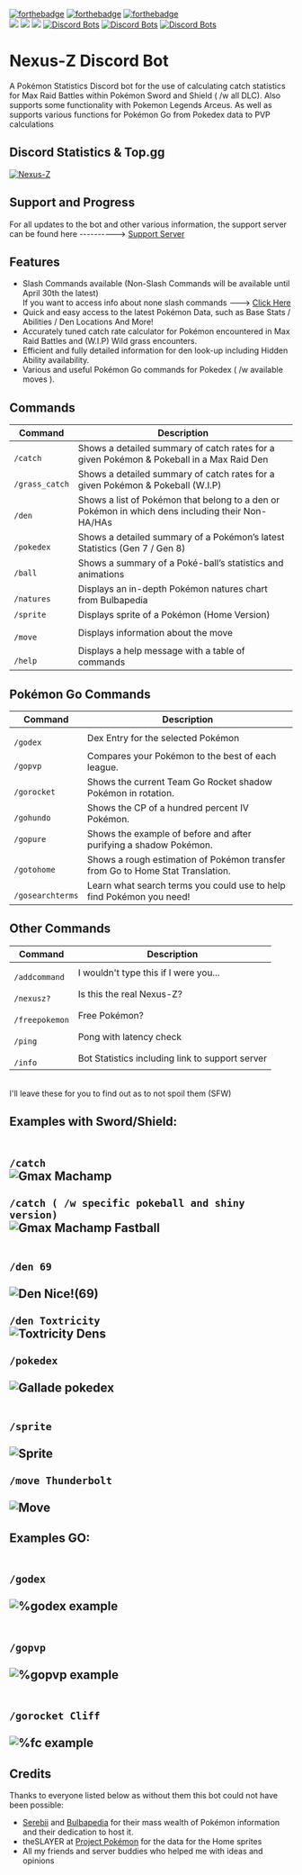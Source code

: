 [![forthebadge](https://forthebadge.com/images/badges/made-with-python.svg)](https://forthebadge.com)
[![forthebadge](https://forthebadge.com/images/badges/built-with-love.svg)](https://forthebadge.com)
[![forthebadge](https://forthebadge.com/images/badges/powered-by-oxygen.svg)](https://forthebadge.com)
<br>
[<img src="https://img.shields.io/badge/discord.py-rewrite-blue.svg?style=flat-square">](https://github.com/Rapptz/discord.py/tree/rewrite)
[<img src="https://img.shields.io/badge/python-3.8.2-brightgreen.svg?style=flat-square">](https://www.python.org/downloads/release/python-382/)
[<img src="https://img.shields.io/github/license/mashape/apistatus.svg?style=flat-square">](https://github.com/Sollisnexus/Nexus-Z/blob/master/LICENSE)
[![Discord Bots](https://top.gg/api/widget/status/674716932720558101.svg)](https://top.gg/bot/674716932720558101)
[![Discord Bots](https://top.gg/api/widget/servers/674716932720558101.svg)](https://top.gg/bot/674716932720558101)
[![Discord Bots](https://top.gg/api/widget/owner/674716932720558101.svg)](https://top.gg/bot/674716932720558101)

<!DOCTYPE html>
<html>
<head>
<body>
<h1>
Nexus-Z Discord Bot
</h1>  
<p>
A Pok&eacute;mon Statistics Discord bot for the use of calculating catch statistics for Max Raid Battles within Pok&eacute;mon Sword and Shield ( /w all DLC). Also supports some functionality with Pokemon Legends Arceus. As well as supports various functions for Pok&eacute;mon Go from Pokedex data to PVP calculations
</p>  
<h2>
Discord Statistics &amp; Top.gg
</h2>  
<p>
<a href="https://top.gg/bot/674716932720558101">
<img src="https://top.gg/api/widget/674716932720558101.svg" alt="Nexus-Z" />
</a>
</p>  
<h2>
Support and Progress
</h2>  
<p>
For all updates to the bot and other various information, the support server can be found here ----------&gt; <a href="https://discord.gg/FqZ5KnT"> Support Server
</a>
</p>  
<h2>
Features
</h2>  
<ul>  
<li>
Slash Commands available (Non-Slash Commands will be available until April 30th the latest)
<br />
If you want to access info about none slash commands ---> 
<a href="https://github.com/Sollisnexus/Nexus-Z/blob/master/Oldreadme.md"> Click Here
</a>
</li>
<li>
Quick and easy access to the latest Pok&eacute;mon Data, such as Base Stats / Abilities / Den Locations And More!
</li>  
<li>
Accurately tuned catch rate calculator for Pok&eacute;mon encountered in Max Raid Battles and (W.I.P) Wild grass encounters.
</li>  
<li>
Efficient and fully detailed information for den look-up including Hidden Ability availability.
</li>  
<li>
Various and useful Pok&eacute;mon Go commands for Pokedex ( /w available moves ).
</li>  
</ul>  
<h2>
Commands
</h2>  
<table>  
<thead>  
<tr>  
<th>
Command
</th>  
<th>
Description
</th>  
</tr>  
</thead>  
<tbody>  
<tr>  
<td>
<code>
/catch
</code>
</td>  
<td>
Shows a detailed summary of catch rates for a given Pok&eacute;mon &amp; Pokeball in a Max Raid Den
</td>  
</tr>  
<tr>  
<td>
<code>
/grass_catch
</code>
</td>  
<td>
Shows a detailed summary of catch rates for a given Pok&eacute;mon &amp; Pokeball (W.I.P)
</td>  
</tr>  
<tr>  
<td>
<code>
/den
</code>
</td>  
<td>
Shows a list of Pok&eacute;mon that belong to a den or Pok&eacute;mon in which dens including their Non-HA/HAs
</td>  
</tr>  
<tr>  
<td>
<code>
/pokedex
</code>
</td>  
<td>
Shows a detailed summary of a Pok&eacute;mon&rsquo;s latest Statistics (Gen 7 / Gen 8)
</td>  
</tr>  
<tr>  
<td>
<code>
/ball
</code>
</td>  
<td>
Shows a summary of a Pok&eacute;-ball&rsquo;s statistics and animations
</td>  
</tr>  
<tr>  
<td>
<code>
/natures
</code>
</td>  
<td>
Displays an in-depth Pok&eacute;mon natures chart from Bulbapedia
</td>  
</tr>  
<tr>  
<td>
<code>/sprite
</code>
</td>  
<td>
Displays sprite of a Pok&eacute;mon (Home Version)
</td>  
</tr>  
<tr>  
<td>
<code>
/move
</code>
</td>  
<td>
Displays information about the move
</td>  
</tr>  
<tr>  
<td>
<code>
/help
</code>
</td>  
<td>
Displays a help message with a table of commands
</td>  
</tr>  
</tbody>  
</table>  
<h2>
Pok&eacute;mon Go Commands
</h2>  
<table>  
<thead>  
<tr>  
<th>
Command
</th>  
<th>
Description
</th>  
</tr>  
</thead>  
<tbody>  
<tr>  
<td>
<code>
/godex
</code>
</td>  
<td>
Dex Entry for the selected Pok&eacute;mon
</td>  
</tr>  
<tr>  
<td>
<code>
/gopvp
</code>
</td>  
<td>
Compares your Pok&eacute;mon to the best of each league.
</td>  
</tr>  
<tr>  
<td>
<code>
/gorocket
</code>
</td>  
<td>Shows the current Team Go Rocket shadow Pok&eacute;mon in rotation.</td>  
</tr>  
<tr>  
<td>
<code>
/gohundo
</code>
</td>  
<td>
Shows the CP of a hundred percent IV Pok&eacute;mon.
</td>  
</tr>  
<tr>  
<td>
<code>/gopure
</code>
</td>  
<td>
Shows the example of before and after purifying a shadow Pok&eacute;mon.
</td>  
</tr>  
<tr>  
<td>
<code>
/gotohome
</code>
</td>  
<td>
Shows a rough estimation of Pok&eacute;mon transfer from Go to Home Stat Translation.
</td>  
</tr>  
<tr>  
<td>
<code>
/gosearchterms
</code>
</td>  
<td>
Learn what search terms you could use to help find Pok&eacute;mon you need!
</td>  
</tr>  
</tbody>  
</table>  
<h2>
Other Commands
</h2>  
<table>  
<thead>  
<tr>  
<th>
Command
</th>  
<th>
Description
</th>  
</tr>  
</thead>  
<tbody>  
<tr>  
<td>
<code>
/addcommand
</code>
</td>  
<td>
I wouldn't type this if I were you...
</td>  
</tr>  
<tr>  
<td>
<code>
/nexusz?
</code>
</td>  
<td>
Is this the real Nexus-Z?
</td>  
</tr>  
<tr>  
<td>
<code>
/freepokemon
</code>
</td>  
<td>
Free Pok&eacute;mon?
</td>  
</tr>  
<tr>  
<td>
<code>
/ping
</code>
</td>  
<td>
Pong with latency check
</td>  
</tr>  
<tr>  
<td>
<code>
/info
</code>
</td>  
<td>
Bot Statistics including link to support server
</td>  
</tr>  
</tbody>  
</table>  
<p>
<br />
I'll leave these for you to find out as to not spoil them (SFW)
</p>  
<h2>Examples with Sword/Shield:</h2>  
<h2>
<code>
/catch</code>
<br />
<img src="https://github.com/Sollisnexus/Sollisnexus.github.io/blob/master/NexusZ/machampgmax.gif?raw=true" alt="Gmax Machamp"/>
<br />
<br />
<code>/catch ( /w specific pokeball and shiny version)</code> 
<br />
<img src="https://github.com/Sollisnexus/Sollisnexus.github.io/blob/master/NexusZ/machampgmaxfast.gif?raw=true" alt="Gmax Machamp Fastball" />
<br />
<br /> 
<code>
/den 69
</code>
<br />
<img src="https://github.com/Sollisnexus/Sollisnexus.github.io/blob/master/NexusZ/den69.gif?raw=true" alt="Den Nice!(69)" />
<br />
<br />
<code>/den Toxtricity</code> 
<br />
<img src="https://github.com/Sollisnexus/Sollisnexus.github.io/blob/master/NexusZ/dentoxtricity.gif?raw=true" alt="Toxtricity Dens" />
<br /> 
<br />
<code>/pokedex
</code>
<br />
<img src="https://github.com/Sollisnexus/Sollisnexus.github.io/blob/master/NexusZ/pokedexgallade.gif?raw=true" alt="Gallade pokedex" />
<br />
<br />
<code>
/sprite
</code>
<br />
<img src="https://github.com/Sollisnexus/Sollisnexus.github.io/blob/master/NexusZ/sprite.gif?raw=true" alt="Sprite" />
<br />
<br />
<code>/move Thunderbolt
</code>
<br />
<img src="https://github.com/Sollisnexus/Sollisnexus.github.io/blob/master/NexusZ/move.gif?raw=true" alt="Move" />
</h2>  
<h2>
Examples GO:
</h2>  
<h2>
<code>
/godex
</code>
<br />
<img src="https://github.com/Sollisnexus/Sollisnexus.github.io/blob/master/NexusZ/venusaurgodex.gif?raw=true" alt="%godex example" /></code>
</h2>
<h2>
<code>
/gopvp
</code>
<br />
<img src="https://github.com/Sollisnexus/Sollisnexus.github.io/blob/master/NexusZ/gopvpmewtwo.gif?raw=true" alt="%gopvp example" />
</h2>
<h2>
<code>
/gorocket Cliff
</code>
<br />
<img src="https://github.com/Sollisnexus/Sollisnexus.github.io/blob/master/NexusZ/gorocketcliff.gif?raw=true" alt="%fc example" /></h2>  
<h2>
Credits
</h2>  
<p>Thanks to everyone listed below as without them this bot could not have been possible:</p>  
<ul>  
<li>
<a href="https://www.serebii.net/">Serebii</a> and <a href="https://bulbapedia.bulbagarden.net/wiki/Main_Page">Bulbapedia</a> for their mass wealth of Pok&eacute;mon information and their dedication to host it.
</li>  
<li>
theSLAYER at <a href="https://projectPok&eacute;mon.org/">Project Pok&eacute;mon</a> for the data for the Home sprites
</li>  
<li>
All my friends and server buddies who helped me with ideas and opinions
</li>  
</ul>
</body>
</html>
